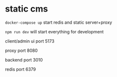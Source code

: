 # static cms

`docker-compose up`
start redis and static server+proxy

`npm run dev`
will start everything for development

client/admin ui port 5173

proxy port 8080

backend port 3010

redis port 6379


